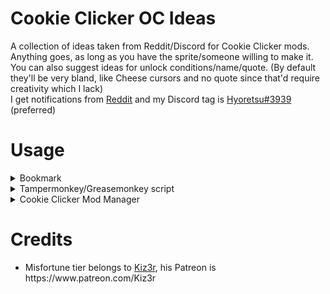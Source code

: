 # Cookie Clicker OC Ideas

A collection of ideas taken from Reddit/Discord for Cookie Clicker mods. Anything goes, as long as you have the sprite/someone willing to make it. You can also suggest ideas for unlock conditions/name/quote. (By default they'll be very bland, like Cheese cursors and no quote since that'd require creativity which I lack)
<br/>
I get notifications from [Reddit](https://www.reddit.com/user/hyoretsu) and my Discord tag is [Hyoretsu#3939](#) (preferred)

# Usage

<details>
<summary>Bookmark</summary>
<br/>
<pre>
javascript: (function() {
	Game.LoadMod('https://aktanusa.github.io/CookieMonster/CookieMonster.js');
}());
</pre>
</details>
<details>
<summary>Tampermonkey/Greasemonkey script</summary>
<br/>
<pre>
// ==UserScript==
// @name Cookie Clicker OC Ideas
// @namespace Cookie Clicker OC Ideas
// @include http://orteil.dashnet.org/cookieclicker/
// @include https://orteil.dashnet.org/cookieclicker/
// @include http://orteil.dashnet.org/cookieclicker/beta/
// @include https://orteil.dashnet.org/cookieclicker/beta/
// @version github-latest
// @grant none
// ==/UserScript==
<!-- -->
(function() {
    const checkReady = setInterval(function() {
        if (typeof Game.ready !== 'undefined' && Game.ready) {
            Game.LoadMod('https://aktanusa.github.io/CookieMonster/CookieMonster.js');
            clearInterval(checkReady);
        }
    }, 1000);
})();
</pre>
</details>
<details>
<summary>Cookie Clicker Mod Manager</summary>
<br/>
Use this link: https://hyoretsu.github.io/ccideas-mod/dist/CCIdeas.js
</details>

# Credits

<ul>
 <li>Misfortune tier belongs to <a href="https://twitter.com/Kiz3r_Official" target="_blank" and rel="noopener noreferrer">Kiz3r</a>, his Patreon is https://www.patreon.com/Kiz3r</li>
</ul>
